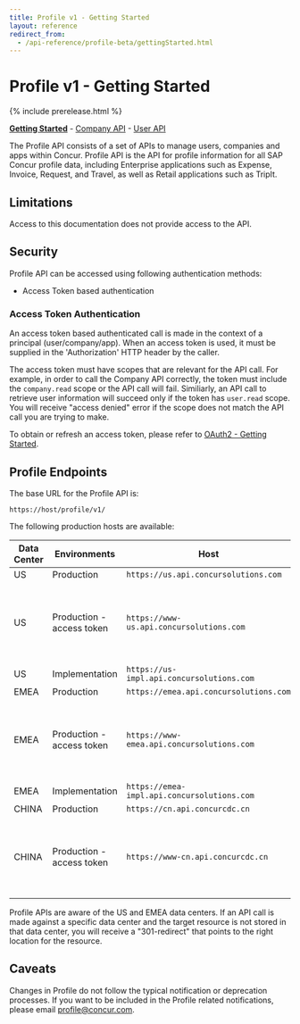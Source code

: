 ```yaml
---
title: Profile v1 - Getting Started
layout: reference
redirect_from:
  - /api-reference/profile-beta/gettingStarted.html
---
```

# Profile v1 - Getting Started

{% include prerelease.html %}

[**Getting Started**](./v1.getting-started.html)  -  [Company API](./v1.company.html)  -  [User API](./v1.user.html)

The Profile API consists of a set of APIs to manage users, companies and apps within Concur. Profile API is the API for profile information for all SAP Concur profile data, including Enterprise applications such as Expense, Invoice, Request, and Travel, as well as Retail applications such as TripIt.

## Limitations

Access to this documentation does not provide access to the API. 

## Security <a name="security"></a>

Profile API can be accessed using following authentication methods:

* Access Token based authentication

### Access Token Authentication

An access token based authenticated call is made in the context of a principal (user/company/app).  When an access token is used, it must be supplied in the 'Authorization' HTTP header by the caller.

The access token must have scopes that are relevant for the API call. For example, in order to call the Company API correctly, the token must include the `company.read` scope or the API call will fail. Similiarly, an API call to retrieve user information will succeed only if the token has `user.read` scope. You will receive "access denied" error if the scope does not match the API call you are trying to make.

To obtain or refresh an access token, please refer to [OAuth2 - Getting Started](/api-reference/authentication/getting-started.html).

## Profile Endpoints <a name="endpoint"></a>

The base URL for the Profile API is:

```
https://host/profile/v1/
```

The following production hosts are available:

Data Center|Environments|Host|Description
---|---|---|---
US|Production|`https://us.api.concursolutions.com`|-
US|Production - access token|`https://www-us.api.concursolutions.com`|This is for clients that cannot handle the server request for x.509 cert.
US|Implementation|`https://us-impl.api.concursolutions.com`|-
EMEA|Production|`https://emea.api.concursolutions.com`|-
EMEA|Production - access token|`https://www-emea.api.concursolutions.com`|This is for clients that cannot handle the server request for x.509 cert.
EMEA|Implementation|`https://emea-impl.api.concursolutions.com`|-
CHINA|Production|`https://cn.api.concurcdc.cn`|-
CHINA|Production - access token|`https://www-cn.api.concurcdc.cn`| This is for clients that cannot handle the server request for x.509 cert.

Profile APIs are aware of the US and EMEA data centers. If an API call is made against a specific data center and the target resource is not stored in that data center, you will receive a "301-redirect" that points to the right location for the resource.

## Caveats <a name="caveats"></a>

Changes in Profile do not follow the typical notification or deprecation processes. If you want to be included in the Profile related notifications, please email [profile@concur.com](mailto:profile@concur.com).
